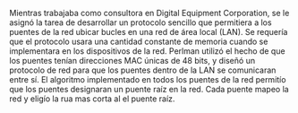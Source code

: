 Mientras trabajaba como consultora en Digital Equipment Corporation, se le asignó la tarea de desarrollar un protocolo sencillo que permitiera a los puentes de la red ubicar bucles en una red de área local (LAN). Se requería que el protocolo usara una cantidad constante de memoria cuando se implementara en los dispositivos de la red. Perlman utilizó el hecho de que los puentes tenían direcciones MAC únicas de 48 bits, y diseñó un protocolo de red para que los puentes dentro de la LAN se comunicaran entre sí. El algoritmo implementado en todos los puentes de la red permitío que los puentes designaran un puente raíz en la red. Cada puente mapeo la red y eligío la rua mas corta al el puente raíz.
